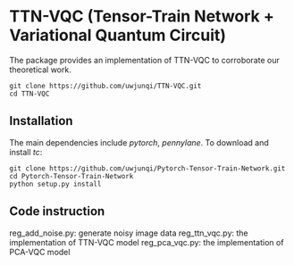 # TTN-VQC (Tensor-Train Network + Variational Quantum Circuit)

The package provides an implementation of TTN-VQC to corroborate our theoretical work. 

```
git clone https://github.com/uwjunqi/TTN-VQC.git
cd TTN-VQC
```

## Installation

The main dependencies include *pytorch*, *pennylane*. To download and install *tc*:

```
git clone https://github.com/uwjunqi/Pytorch-Tensor-Train-Network.git
cd Pytorch-Tensor-Train-Network
python setup.py install
```

## Code instruction
reg_add_noise.py: generate noisy image data
reg_ttn_vqc.py: the implementation of TTN-VQC model
reg_pca_vqc.py: the implementation of PCA-VQC model
